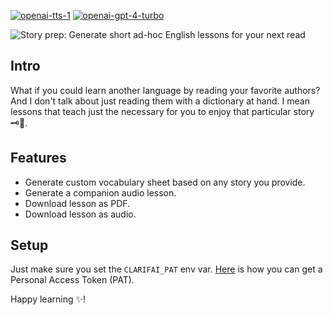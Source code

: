 [![openai-tts-1](https://clarifai.com/api/openai/tts/models/openai-tts-1/badge)](https://clarifai.com/openai/tts/models/openai-tts-1)
[![openai-gpt-4-turbo](https://clarifai.com/api/openai/tts/models/openai-gpt-4-turbo/badge)](https://clarifai.com/openai/tts/models/openai-gpt-4-turbo)

![Story prep: Generate short ad-hoc English lessons for your next read](https://raw.githubusercontent.com/luvejo/module-story-prep/main/docs/img/cover.svg)

## Intro

What if you could learn another language by reading your favorite authors? And I don't talk about just reading them with a dictionary at hand. I mean lessons that teach just the necessary for you to enjoy that particular story 🗝🚪.

## Features

- Generate custom vocabulary sheet based on any story you provide.
- Generate a companion audio lesson.
- Download lesson as PDF.
- Download lesson as audio.

## Setup

Just make sure you set the `CLARIFAI_PAT` env var. [Here](https://docs.clarifai.com/clarifai-basics/authentication/personal-access-tokens/) is how you can get a Personal Access Token (PAT).

Happy learning ✨!
